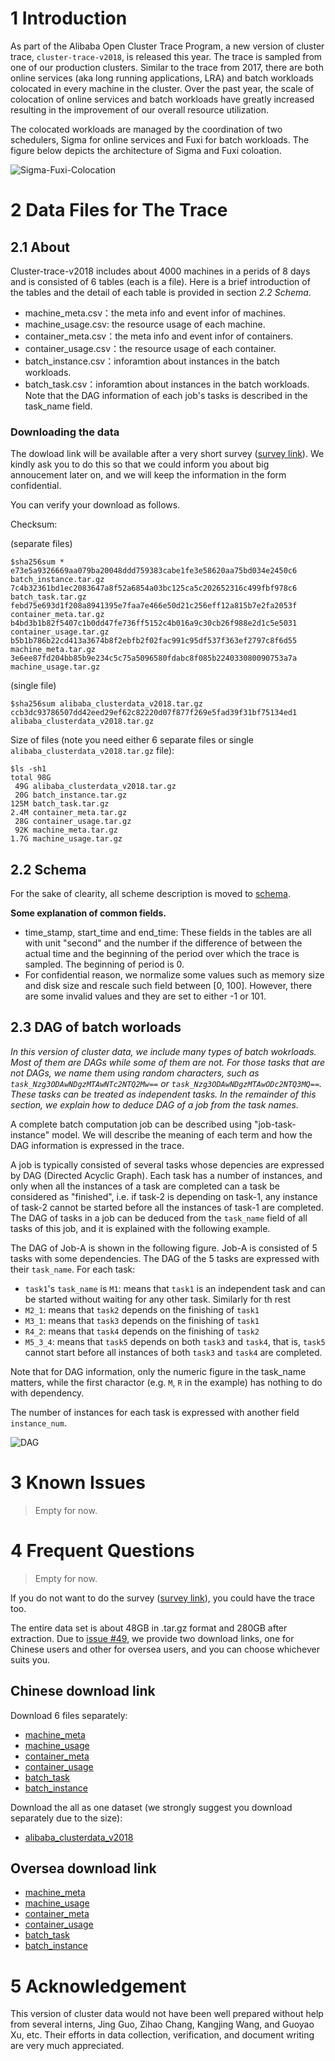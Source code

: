 
# 1 Introduction

As part of the Alibaba Open Cluster Trace Program, a new version of cluster trace, `cluster-trace-v2018`, is released this year. The trace is sampled from one of our production clusters. Similar to the trace from 2017, there are both online services (aka long running applications, LRA) and batch workloads colocated in every machine in the cluster. Over the past year, the scale of colocation of online services and batch workloads have greatly increased resulting in the improvement of our overall resource utilization.

The colocated workloads are managed by the coordination of two schedulers, Sigma for online services and Fuxi for batch workloads. The figure below depicts the architecture of Sigma and Fuxi coloation.

![Sigma-Fuxi-Colocation](./sigma-fuxi-collocation.jpg)

# 2 Data Files for The Trace

## 2.1 About

Cluster-trace-v2018 includes about 4000 machines in a perids of 8 days and is consisted of 6 tables (each is a file). Here is a brief introduction of the tables and the detail of each table is provided in section *2.2 Schema*.

* machine_meta.csv：the meta info and event infor of machines.
* machine_usage.csv: the resource usage of each machine.
* container_meta.csv：the meta info and event infor of containers.
* container_usage.csv：the resource usage of each container.
* batch_instance.csv：inforamtion about instances in the batch workloads.
* batch_task.csv：inforamtion about instances in the batch workloads. Note that the DAG information of each job's tasks is described in the task_name field.

### Downloading the data

The dowload link will be available after a very short survey ([survey link](http://alibabadeveloper.mikecrm.com/BdJtacN)). We kindly ask you to do this so that we could inform you about big annoucement later on, and we will keep the information in the form confidential.

You can verify your download as follows.

Checksum:

(separate files)
```
$sha256sum *
e73e5a9326669aa079ba20048ddd759383cabe1fe3e58620aa75bd034e2450c6  batch_instance.tar.gz
7c4b32361bd1ec2083647a8f52a6854a03bc125ca5c202652316c499fbf978c6  batch_task.tar.gz
febd75e693d1f208a8941395e7faa7e466e50d21c256eff12a815b7e2fa2053f  container_meta.tar.gz
b4bd3b1b82f5407c1b0dd47fe736ff5152c4b016a9c30cb26f988e2d1c5e5031  container_usage.tar.gz
b5b1b786b22cd413a3674b8f2ebfb2f02fac991c95df537f363ef2797c8f6d55  machine_meta.tar.gz
3e6ee87fd204bb85b9e234c5c75a5096580fdabc8f085b224033080090753a7a  machine_usage.tar.gz
```

(single file)
```
$sha256sum alibaba_clusterdata_v2018.tar.gz
ccb3dc93786507dd42eed29ef62c82220d07f877f269e5fad39f31bf75134ed1  alibaba_clusterdata_v2018.tar.gz
```

Size of files (note you need either 6 separate files or single `alibaba_clusterdata_v2018.tar.gz` file):
```
$ls -sh1
total 98G
 49G alibaba_clusterdata_v2018.tar.gz
 20G batch_instance.tar.gz
125M batch_task.tar.gz
2.4M container_meta.tar.gz
 28G container_usage.tar.gz
 92K machine_meta.tar.gz
1.7G machine_usage.tar.gz
```

## 2.2 Schema

For the sake of clearity, all scheme description is moved to [schema](./schema.md).

**Some explanation of common fields.**

* time_stamp, start_time and end_time: These fields in the tables are all with unit "second" and the number if the difference of between the actual time and the beginning of the period over which the trace is sampled. The beginning of period is 0.
* For confidential reason, we normalize some values such as memory size and disk size and rescale such field between [0, 100]. However, there are some invalid values and they are set to either -1 or 101.

## 2.3 DAG of batch worloads

*In this version of cluster data, we include many types of batch wokrloads. Most of them are DAGs while some of them are not. For those tasks that are not DAGs, we name them using random characters, such as `task_Nzg3ODAwNDgzMTAwNTc2NTQ2Mw==` or `task_Nzg3ODAwNDgzMTAwODc2NTQ3MQ==`. These tasks can be treated as independent tasks. In the remainder of this section, we explain how to deduce DAG of a job from the task names.*

A complete batch computation job can be described using "job-task-instance" model. We will describe the meaning of each term and how the DAG information is expressed in the trace.

A job is typically consisted of several tasks whose depencies are expressed by DAG (Directed Acyclic Graph). Each task has a number of instances, and only when all the instances of a task are completed can a task be considered as "finished", i.e. if task-2 is depending on task-1, any instance of task-2 cannot be started before all the instances of task-1 are completed. The DAG of tasks in a job can be deduced from the `task_name` field of all tasks of this job, and it is explained with the following example.

The DAG of Job-A is shown in the following figure. Job-A is consisted of 5 tasks with some dependencies. The DAG of the 5 tasks are expressed with their `task_name`. For each task:

* `task1`'s `task_name` is `M1`: means that `task1` is an independent task and can be started without waiting for any other task. Similarly for th rest
* `M2_1`: means that `task2` depends on the finishing of `task1`
* `M3_1`: means that `task3` depends on the finishing of `task1`
* `R4_2`: means that `task4` depends on the finishing of `task2`
* `M5_3_4`: means that `task5` depends on both `task3` and `task4`, that is, `task5` cannot start before all instances of both `task3` and `task4` are completed.

Note that for DAG information, only the numeric figure in the task_name matters, while the first charactor (e.g. `M`, `R` in the example) has nothing to do with dependency.

The number of instances for each task is expressed with another field `instance_num`.

![DAG](./DAG.png)

# 3 Known Issues

> Empty for now.

# 4 Frequent Questions

> Empty for now.

If you do not want to do the survey ([survey link](http://alibabadeveloper.mikecrm.com/BdJtacN)), you could have the trace too.

The entire data set is about 48GB in .tar.gz format and 280GB after extraction. Due to [issue #49](https://github.com/alibaba/clusterdata/issues/49), we provide two download links, one for Chinese users and other for oversea users, and you can choose whichever suits you.

## Chinese download link

Download 6 files separately:

* [machine_meta](http://clusterdata2018pubcn.oss-cn-beijing.aliyuncs.com/machine_meta.tar.gz)
* [machine_usage](http://clusterdata2018pubcn.oss-cn-beijing.aliyuncs.com/machine_usage.tar.gz)
* [container_meta](http://clusterdata2018pubcn.oss-cn-beijing.aliyuncs.com/container_meta.tar.gz)
* [container_usage](http://clusterdata2018pubcn.oss-cn-beijing.aliyuncs.com/container_usage.tar.gz)
* [batch_task](http://clusterdata2018pubcn.oss-cn-beijing.aliyuncs.com/batch_task.tar.gz)
* [batch_instance](http://clusterdata2018pubcn.oss-cn-beijing.aliyuncs.com/batch_instance.tar.gz)

Download the all as one dataset (we strongly suggest you download separately due to the size):

* [alibaba_clusterdata_v2018](http://clusterdata2018pubcn.oss-cn-beijing.aliyuncs.com/alibaba_clusterdata2018.tar.gz)

## Oversea download link

* [machine_meta](http://clusterdata2018pubus.oss-us-west-1.aliyuncs.com/machine_meta.tar.gz)
* [machine_usage](http://clusterdata2018pubus.oss-us-west-1.aliyuncs.com/machine_usage.tar.gz)
* [container_meta](http://clusterdata2018pubus.oss-us-west-1.aliyuncs.com/container_meta.tar.gz)
* [container_usage](http://clusterdata2018pubus.oss-us-west-1.aliyuncs.com/container_usage.tar.gz)
* [batch_task](http://clusterdata2018pubus.oss-us-west-1.aliyuncs.com/batch_task.tar.gz)
* [batch_instance](http://clusterdata2018pubus.oss-us-west-1.aliyuncs.com/batch_instance.tar.gz)
  
# 5 Acknowledgement

This version of cluster data would not have been well prepared without help from several interns, Jing Guo, Zihao Chang, Kangjing Wang, and Guoyao Xu, etc. Their efforts in data collection, verification, and document writing are very much appreciated.
